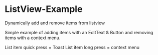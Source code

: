 # ListView-Example
Dynamically add and remove items from listview

Simple example of adding items with an EditText & Button and removing items with a context menu. 

List item quick press = Toast
List item long press = context menu
